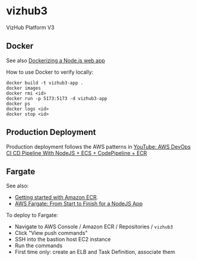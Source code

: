 # vizhub3

VizHub Platform V3

## Docker

See also [Dockerizing a Node.js web app](https://nodejs.org/en/docs/guides/nodejs-docker-webapp)

How to use Docker to verify locally:

```
docker build -t vizhub3-app .
docker images
docker rmi <id>
docker run -p 5173:5173 -d vizhub3-app
docker ps
docker logs <id>
docker stop <id>
```


## Production Deployment

Production deployment follows the AWS patterns in [YouTube: AWS DevOps CI CD Pipeline With NodeJS + ECS + CodePipeline + ECR](https://www.youtube.com/watch?v=Iem8ZI517L4)

## Fargate

See also:

- [Getting started with Amazon ECR](https://docs.aws.amazon.com/AmazonECR/latest/userguide/getting-started-console.html).
- [AWS Fargate: From Start to Finish for a NodeJS App](https://medium.com/@arliber/aws-fargate-from-start-to-finish-for-a-nodejs-app-9a0e5fbf6361)

To deploy to Fargate:

- Navigate to AWS Console / Amazon ECR / Repositories / `vizhub3`
- Click "View push commands"
- SSH into the bastion host EC2 instance
- Run the commands
- First time only: create an ELB and Task Definition, associate them
